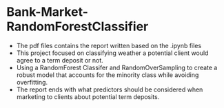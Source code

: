 # Bank-Market-RandomForestClassifier
- The pdf files contains the report written based on the .ipynb files  
- This project focused on classifying weather a potential client would agree to a term deposit or not. 
- Using a RandomForest Classifer and RandomOverSampling to create a robust model that accounts for the minority class while avoiding
  overfitting.  
- The report ends with what predictors should be considered when marketing to clients about potential term deposits.
